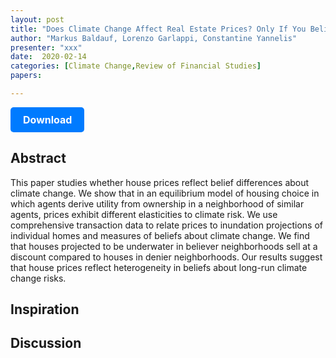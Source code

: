 ```yaml
---
layout: post
title: "Does Climate Change Affect Real Estate Prices? Only If You Believe In It"
author: "Markus Baldauf, Lorenzo Garlappi, Constantine Yannelis"
presenter: "xxx"
date:  2020-02-14
categories: [Climate Change,Review of Financial Studies]
papers:

---
```



<p>
  <a href="https://deliverypdf.ssrn.com/delivery.php?ID=772029127089022097119080012110105029127088006054089053094028111111099118030094073027041060048030012023098000127073088065004078033006063021080095090068027115116088109058013055086105106125067001104089071097099089018030071093003011006071120027123122020003&EXT=pdf&INDEX=TRUE" class="button">
    Download
  </a>
</p>

<style>
  .button {
    display: inline-block;
    padding: 10px 20px;
    background-color: #007bff;
    color: #fff;
    text-decoration: none;
    border-radius: 5px;
    font-size: 16px;
    font-weight: bold;
  }
</style>

## Abstract
This paper studies whether house prices reflect belief differences about climate change. We show that in an equilibrium model of housing choice in which agents derive utility from ownership in a neighborhood of similar agents, prices exhibit different elasticities to climate risk. We use comprehensive transaction data to relate prices to inundation projections of individual homes and measures of beliefs about climate change. We find that houses projected to be underwater in believer neighborhoods sell at a discount compared to houses in denier neighborhoods. Our results suggest that house prices reflect heterogeneity in beliefs about long-run climate change risks.
## Inspiration




## Discussion
